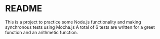 # README

This is a project to practice some Node.js functionality and making synchronous tests using Mocha.js
A total of 6 tests are written for a greet function and an arithmetic function.
